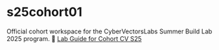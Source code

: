 # s25cohort01
Official cohort workspace for the CyberVectorsLabs Summer Build Lab 2025 program.
📘 [Lab Guide for Cohort CV S25](cohort_guide/ESP32_Cybersec.md)

